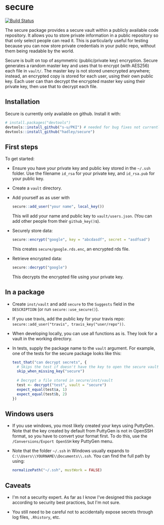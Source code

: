 # secure

[![Build Status](https://travis-ci.org/hadley/secure.png?branch=master)](https://travis-ci.org/hadley/secure)

The secure package provides a secure vault within a publicly available code repository. It allows you to store private information in a public repository so that only select people can read it. This is particularly useful for testing because you can now store private credentials in your public repo, without them being readable by the world.

Secure is built on top of asymmetric (public/private key) encryption. Secure generates a random master key and uses that to encrypt (with AES256) each file in `vault/`. The master key is not stored unencrypted anywhere; instead, an encrypted copy is stored for each user, using their own public key. Each user can than decrypt the encrypted master key using their private key, then use that to decrypt each file.

## Installation

Secure is currently only available on github. Install it with:

```R
# install.packages("devtools")
devtools::install_github("s-u/PKI") # needed for bug fixes not currently on CRAN
devtools::install_github("hadley/secure")
```

## First steps

To get started:

* Ensure you have your private key and public key stored in the `~/.ssh` folder. Use the filename `id_rsa` for your private key, and `id_rsa.pub` for your public key.


* Create a `vault` directory.

* Add yourself as as user with 

    ```R
    secure::add_user("your name", local_key())
    ```
    
  This will add your name and public key to `vault/users.json`.
  (You can add other people from their `github_key()`s).

* Securely store data: 

    ```R
    secure::encrypt("google", key = "abcdasdf", secret = "asdfsad")
    ```
  
  This creates `secure/google.rds.enc`, an encrypted rds file.

* Retrieve encrypted data:
    ```R
    secure::decrypt("google")
    ```
    
    This decrypts the encrypted file using your private key.

## In a package

* Create `inst/vault` and add `secure` to the `Suggests` field in the 
  `DESCRIPTION` (or run `secure::use_secure()`).

* If you use travis, add the public key for your travis repo:
  `secure::add_user("travis", travis_key("user/repo"))`.

* When developing locally, you can use all functions as is. They look for
  a vault in the working directory.
  
* In tests, supply the package name to the `vault` argument. For example,
  one of the tests for the secure package looks like this:
  
    ```R
    test_that("can decrypt secrets", {
      # Skips the test if doesn't have the key to open the secure vault
      skip_when_missing_key("secure")
      
      # Decrypt a file stored in secure/inst/vault
      test <- decrypt("test", vault = "secure")
      expect_equal(test$a, 1)
      expect_equal(test$b, 2)
    })
    ```

## Windows users

* If you use windows, you most likely created your keys using PuttyGen. Note that the key created by default from PuttyGen is not in OpenSSH format, so you have to convert your format first. To do this, use the  `/Conversions/Export OpenSSH` key PuttyGen menu.

* Note that the folder `~/.ssh` in Windows usually expands to `C:\\Users\\YOURNAME\\Documents\\.ssh`. You can find the full path by using:

    ```R
    normalizePath("~/.ssh", mustWork = FALSE)
    ```

## Caveats

* I'm not a security expert. As far as I know I've designed this package 
  according to security best practices, but I'm not sure.
  
* You still need to be careful not to accidentally expose secrets through
  log files, `.Rhistory`, etc.
